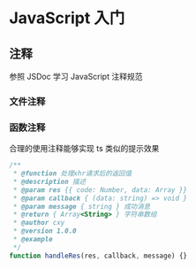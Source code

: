 # JavaScript 入门

## 注释

参照 JSDoc 学习 JavaScript 注释规范

### 文件注释

### 函数注释

合理的使用注释能够实现 ts 类似的提示效果

```JavaScript
/**
 * @function 处理xhr请求后的返回值
 * @description 描述
 * @param res {{ code: Number, data: Array }}
 * @param callback { (data: string) => void }
 * @param message { string } 成功消息
 * @return { Array<String> } 字符串数组
 * @author cxy
 * @version 1.0.0
 * @example
 */
function handleRes(res, callback, message) {}

```
